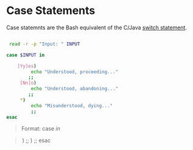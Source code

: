 # Case Statements
Case statemnts are the Bash equivalent of the C/Java [switch statement](https://www.geeksforgeeks.org/switch-statement-cc/). <br />
```bash

 read -r -p "Input: " INPUT

case $INPUT in

    [Yy]es)
         echo "Understood, proceeding..."
        ;;
     [Nn]o)
         echo "Understood, abandoning..."
        ;;
     *)
         echo "Misunderstood, dying..."
         ;;
esac
```
> Format: 
> case <var> in

> <option>)
>    <statements>
>    ;;
> <option>)
>    <statements>
>    ;;
> esac
